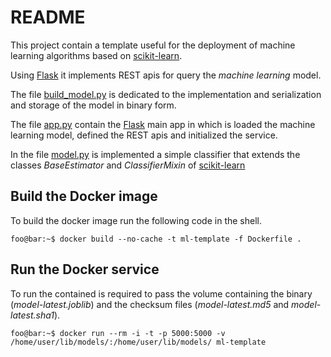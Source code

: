 # README

This project contain a template useful for the deployment of machine learning algorithms based on [scikit-learn](http://scikit-learn.org/stable).

Using [Flask](http://palletsprojects.com/p/flask) it implements REST apis for query the *machine learning* model.

The file [build_model.py](https://github.com/alessandroadamo/ml-template/blob/master/app/build_model.py) is dedicated to the implementation and serialization and storage of the model in binary form.

The file [app.py](https://github.com/alessandroadamo/ml-template/blob/master/app/app.py) contain the [Flask](http://palletsprojects.com/p/flask) main app in which is loaded the machine learning model, defined the REST apis and initialized the service.

In the file [model.py](https://github.com/alessandroadamo/ml-template/blob/master/app/model.py) is implemented a simple classifier that extends the classes *BaseEstimator* and *ClassifierMixin* of [scikit-learn](http://scikit-learn.org/stable) 


## Build the Docker image

To build the docker image run the following code in the shell.

```console
foo@bar:~$ docker build --no-cache -t ml-template -f Dockerfile . 
```

## Run the Docker service

To run the contained is required to pass the volume containing the binary (*model-latest.joblib*) and the checksum files (*model-latest.md5* and *model-latest.sha1*).

```console
foo@bar:~$ docker run --rm -i -t -p 5000:5000 -v /home/user/lib/models/:/home/user/lib/models/ ml-template
```
